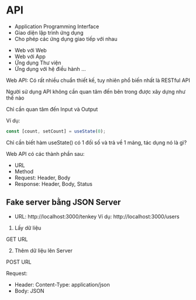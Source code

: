 # API

- Application Programming Interface
- Giao diện lập trình ứng dụng
- Cho phép các ứng dụng giao tiếp với nhau

* Web với Web
* Web với App
* Ứng dụng Thư viện
* Ứng dụng với hệ điều hành
  ...

Web API: Có rất nhiều chuẩn thiết kế, tuy nhiên phổ biến nhất là RESTful API

Người sử dụng API không cần quan tâm đến bên trong được xây dựng như thế nào

Chỉ cần quan tâm đến Input và Output

Ví dụ:

```js
const [count, setCount] = useState(0);
```

Chỉ cần biết hàm useState() có 1 đối số và trả về 1 mảng, tác dụng nó là gì?

Web API có các thành phần sau:

- URL
- Method
- Request: Header, Body
- Response: Header, Body, Status

## Fake server bằng JSON Server

- URL: http://localhost:3000/tenkey
  Ví dụ: http://localhost:3000/users

1. Lấy dữ liệu

GET URL

2. Thêm dữ liệu lên Server

POST URL

Request:

- Header: Content-Type: application/json
- Body: JSON

